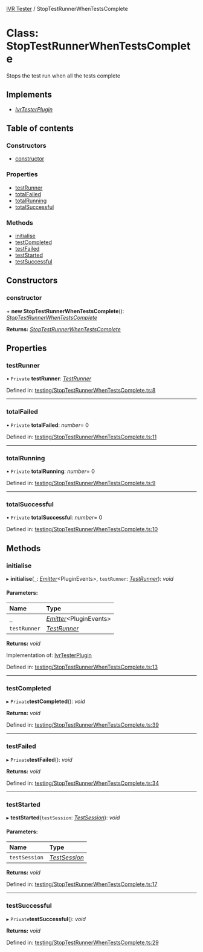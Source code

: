 [IVR Tester](../README.md) / StopTestRunnerWhenTestsComplete

# Class: StopTestRunnerWhenTestsComplete

Stops the test run when all the tests complete

## Implements

* [*IvrTesterPlugin*](../interfaces/ivrtesterplugin.md)

## Table of contents

### Constructors

- [constructor](stoptestrunnerwhentestscomplete.md#constructor)

### Properties

- [testRunner](stoptestrunnerwhentestscomplete.md#testrunner)
- [totalFailed](stoptestrunnerwhentestscomplete.md#totalfailed)
- [totalRunning](stoptestrunnerwhentestscomplete.md#totalrunning)
- [totalSuccessful](stoptestrunnerwhentestscomplete.md#totalsuccessful)

### Methods

- [initialise](stoptestrunnerwhentestscomplete.md#initialise)
- [testCompleted](stoptestrunnerwhentestscomplete.md#testcompleted)
- [testFailed](stoptestrunnerwhentestscomplete.md#testfailed)
- [testStarted](stoptestrunnerwhentestscomplete.md#teststarted)
- [testSuccessful](stoptestrunnerwhentestscomplete.md#testsuccessful)

## Constructors

### constructor

\+ **new StopTestRunnerWhenTestsComplete**(): [*StopTestRunnerWhenTestsComplete*](stoptestrunnerwhentestscomplete.md)

**Returns:** [*StopTestRunnerWhenTestsComplete*](stoptestrunnerwhentestscomplete.md)

## Properties

### testRunner

• `Private` **testRunner**: [*TestRunner*](../interfaces/testrunner.md)

Defined in: [testing/StopTestRunnerWhenTestsComplete.ts:8](https://github.com/SketchingDev/ivr-tester/blob/75f8f29/packages/ivr-tester/src/testing/StopTestRunnerWhenTestsComplete.ts#L8)

___

### totalFailed

• `Private` **totalFailed**: *number*= 0

Defined in: [testing/StopTestRunnerWhenTestsComplete.ts:11](https://github.com/SketchingDev/ivr-tester/blob/75f8f29/packages/ivr-tester/src/testing/StopTestRunnerWhenTestsComplete.ts#L11)

___

### totalRunning

• `Private` **totalRunning**: *number*= 0

Defined in: [testing/StopTestRunnerWhenTestsComplete.ts:9](https://github.com/SketchingDev/ivr-tester/blob/75f8f29/packages/ivr-tester/src/testing/StopTestRunnerWhenTestsComplete.ts#L9)

___

### totalSuccessful

• `Private` **totalSuccessful**: *number*= 0

Defined in: [testing/StopTestRunnerWhenTestsComplete.ts:10](https://github.com/SketchingDev/ivr-tester/blob/75f8f29/packages/ivr-tester/src/testing/StopTestRunnerWhenTestsComplete.ts#L10)

## Methods

### initialise

▸ **initialise**(`_`: [*Emitter*](../interfaces/emitter.md)<PluginEvents\>, `testRunner`: [*TestRunner*](../interfaces/testrunner.md)): *void*

#### Parameters:

Name | Type |
:------ | :------ |
`_` | [*Emitter*](../interfaces/emitter.md)<PluginEvents\> |
`testRunner` | [*TestRunner*](../interfaces/testrunner.md) |

**Returns:** *void*

Implementation of: [IvrTesterPlugin](../interfaces/ivrtesterplugin.md)

Defined in: [testing/StopTestRunnerWhenTestsComplete.ts:13](https://github.com/SketchingDev/ivr-tester/blob/75f8f29/packages/ivr-tester/src/testing/StopTestRunnerWhenTestsComplete.ts#L13)

___

### testCompleted

▸ `Private`**testCompleted**(): *void*

**Returns:** *void*

Defined in: [testing/StopTestRunnerWhenTestsComplete.ts:39](https://github.com/SketchingDev/ivr-tester/blob/75f8f29/packages/ivr-tester/src/testing/StopTestRunnerWhenTestsComplete.ts#L39)

___

### testFailed

▸ `Private`**testFailed**(): *void*

**Returns:** *void*

Defined in: [testing/StopTestRunnerWhenTestsComplete.ts:34](https://github.com/SketchingDev/ivr-tester/blob/75f8f29/packages/ivr-tester/src/testing/StopTestRunnerWhenTestsComplete.ts#L34)

___

### testStarted

▸ **testStarted**(`testSession`: [*TestSession*](../interfaces/testsession.md)): *void*

#### Parameters:

Name | Type |
:------ | :------ |
`testSession` | [*TestSession*](../interfaces/testsession.md) |

**Returns:** *void*

Defined in: [testing/StopTestRunnerWhenTestsComplete.ts:17](https://github.com/SketchingDev/ivr-tester/blob/75f8f29/packages/ivr-tester/src/testing/StopTestRunnerWhenTestsComplete.ts#L17)

___

### testSuccessful

▸ `Private`**testSuccessful**(): *void*

**Returns:** *void*

Defined in: [testing/StopTestRunnerWhenTestsComplete.ts:29](https://github.com/SketchingDev/ivr-tester/blob/75f8f29/packages/ivr-tester/src/testing/StopTestRunnerWhenTestsComplete.ts#L29)
